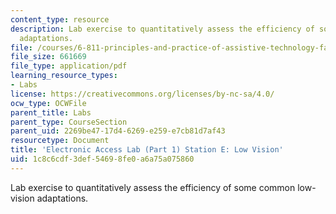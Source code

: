 ```yaml
---
content_type: resource
description: Lab exercise to quantitatively assess the efficiency of some common low-vision
  adaptations.
file: /courses/6-811-principles-and-practice-of-assistive-technology-fall-2014/1c8c6cdf3def54698fe0a6a75a075860_MIT6_811F14_LowVision.pdf
file_size: 661669
file_type: application/pdf
learning_resource_types:
- Labs
license: https://creativecommons.org/licenses/by-nc-sa/4.0/
ocw_type: OCWFile
parent_title: Labs
parent_type: CourseSection
parent_uid: 2269be47-17d4-6269-e259-e7cb81d7af43
resourcetype: Document
title: 'Electronic Access Lab (Part 1) Station E: Low Vision'
uid: 1c8c6cdf-3def-5469-8fe0-a6a75a075860
---
```

Lab exercise to quantitatively assess the efficiency of some common low-vision adaptations.